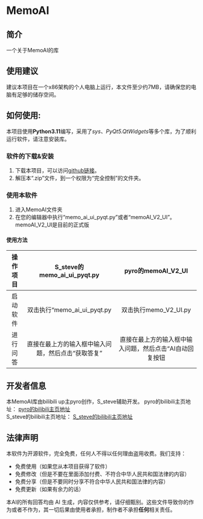 # MemoAI


## 简介
一个关于MemoAI的库

## 使用建议
建议本项目在一个x86架构的个人电脑上运行，本文件至少约7MB，请确保您的电脑有足够的储存空间。

## 如何使用:
本项目使用**Python3.11**编写，采用了*sys、PyQt5.QtWidgets*等多个库，为了顺利运行软件，请注意安装库。

###  软件的下载&安装
1. 下载本项目，可以访问[github链接](https://github.com/Janmast-eng/MemoAI)。
2. 解压本“.zip”文件，到一个权限为“完全控制”的文件夹。

### 使用本软件
1. 进入MemoAI文件夹
2. 在您的编辑器中执行“memo_ai_ui_pyqt.py”或者“memoAI_V2_UI”。memoAI_V2_UI是目前的正式版

#### 使用方法

| 操作项目 | S_steve的memo_ai_ui_pyqt.py | pyro的memoAI_V2_UI |
| :--: | :--: | :--: |
| 启动软件 | 双击执行“memo_ai_ui_pyqt.py | 双击执行memo_V2_UI.py
| 进行问答 | 直接在最上方的输入框中输入问题，然后点击“获取答复” | 直接在最上方的输入框中输入问题，然后点击“AI自动回复按钮 |

## 开发者信息
本MemoAI库由bilibili up主pyro创作，S_steve辅助开发。
pyro的bilibili主页地址：
[pyro的bilibili主页地址](https://space.bilibili.com/1201856558 "点击访问")
<br>
S_steve的bilibili主页地址：
[S_steve的bilibili主页地址](https://space.bilibili.com/1499517607 "点击访问")

## 法律声明
本软件为开源软件，完全免费，任何人不得以任何理由盗用收费。我们支持：

- 免费使用（如果您从本项目获得了软件）
- 免费修改（但是不要在里面添加付费、不符合中华人民共和国法律的内容）
- 免费分享（但是不要同时分享不符合中华人民共和国法律的内容）
- 免费更新（如果有余力的话）

本AI的所有回答均由 AI 生成，内容仅供参考，请仔细甄别。这些文件导致你的作为或者不作为，其一切后果由使用者承担，制作者不承担**任何**相关责任。
